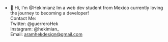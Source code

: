 - 👋 Hi, I’m @Hekimianz
Im a web dev student from Mexico currently loving the journey to becoming a developer! <br>
Contact Me: <br>
Twitter: @guerreroHek <br>
Instagram: @hekimian_ <br>
Email: aramhekdesign@gmail.com

<!---
Hekimianz/Hekimianz is a ✨ special ✨ repository because its `README.md` (this file) appears on your GitHub profile.
You can click the Preview link to take a look at your changes.
--->
